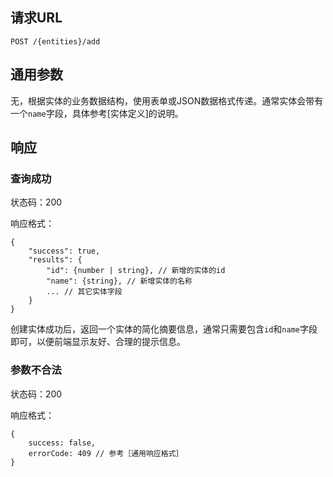 ## 请求URL

    POST /{entities}/add

## 通用参数

无，根据实体的业务数据结构，使用表单或JSON数据格式传递。通常实体会带有一个`name`字段，具体参考[实体定义]的说明。

## 响应

### 查询成功

状态码：200

响应格式：

    {
        "success": true,
		"results": {
			"id": {number | string}, // 新增的实体的id
	        "name": {string}, // 新增实体的名称
	        ... // 其它实体字段
		}
    }

创建实体成功后，返回一个实体的简化摘要信息，通常只需要包含`id`和`name`字段即可，以便前端显示友好、合理的提示信息。

### 参数不合法

状态码：200

响应格式：

    {
        success: false,
        errorCode: 409 // 参考［通用响应格式］
    }
